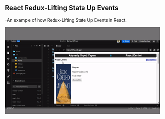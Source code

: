 ## React Redux-Lifting State Up Events

-An example of how Redux-Lifting State Up Events in React.

![gif](https://raw.githubusercontent.com/yhekim/Shopping-Cart-with-Contex-API/main/contex-api.gif)
